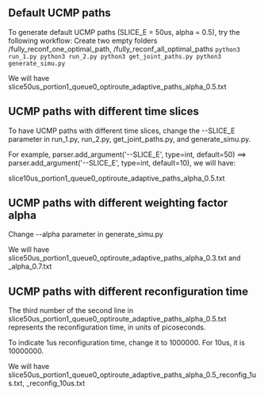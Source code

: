 ## Default UCMP paths
To generate default UCMP paths (SLICE_E = 50us, alpha = 0.5), try the following workflow:
Create two empty folders /fully_reconf_one_optimal_path, /fully_reconf_all_optimal_paths
``
python3 run_1.py
python3 run_2.py
python3 get_joint_paths.py
python3 generate_simu.py
``

We will have slice50us_portion1_queue0_optiroute_adaptive_paths_alpha_0.5.txt

## UCMP paths with different time slices
To have UCMP paths with different time slices, change the --SLICE_E parameter in run_1.py, run_2.py, get_joint_paths.py, and generate_simu.py.

For example, parser.add_argument('--SLICE_E', type=int, default=50) ==> parser.add_argument('--SLICE_E', type=int, default=10), we will have:

slice10us_portion1_queue0_optiroute_adaptive_paths_alpha_0.5.txt

## UCMP paths with different weighting factor alpha
Change --alpha parameter in  generate_simu.py

We will have slice50us_portion1_queue0_optiroute_adaptive_paths_alpha_0.3.txt and _alpha_0.7.txt

## UCMP paths with different reconfiguration time
The third number of the second line in slice50us_portion1_queue0_optiroute_adaptive_paths_alpha_0.5.txt represents the reconfiguration time, in units of picoseconds.

To indicate 1us reconfiguration time, change it to 1000000. For 10us, it is 10000000.

We will have slice50us_portion1_queue0_optiroute_adaptive_paths_alpha_0.5_reconfig_1us.txt, _reconfig_10us.txt